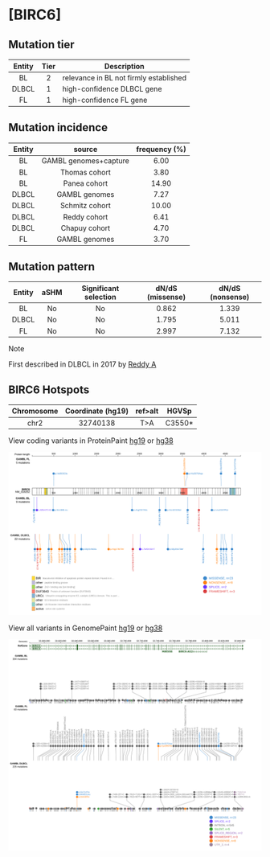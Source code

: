 # [BIRC6]

## Mutation tier

|Entity|Tier|Description                           |
|:------:|:----:|--------------------------------------|
|BL    |2   |relevance in BL not firmly established|
|DLBCL |1   |high-confidence DLBCL gene            |
|FL    |1   |high-confidence FL gene               |
## Mutation incidence

|Entity|source               |frequency (%)|
|:------:|:---------------------:|:-------------:|
|BL    |GAMBL genomes+capture| 6.00        |
|BL    |Thomas cohort        | 3.80        |
|BL    |Panea cohort         |14.90        |
|DLBCL |GAMBL genomes        | 7.27        |
|DLBCL |Schmitz cohort       |10.00        |
|DLBCL |Reddy cohort         | 6.41        |
|DLBCL |Chapuy cohort        | 4.70        |
|FL    |GAMBL genomes        | 3.70        |

## Mutation pattern

|Entity|aSHM|Significant selection|dN/dS (missense)|dN/dS (nonsense)|
|:------:|:----:|:---------------------:|:----------------:|:----------------:|
|BL    |No  |No                   |0.862           |1.339           |
|DLBCL |No  |No                   |1.795           |5.011           |
|FL    |No  |No                   |2.997           |7.132           |


> [!NOTE]
> First described in DLBCL in 2017 by [Reddy A](https://pubmed.ncbi.nlm.nih.gov/28985567)


 ## BIRC6 Hotspots

| Chromosome |Coordinate (hg19) | ref>alt | HGVSp | 
 | :---:| :---: | :--: | :---: |
| chr2 | 32740138 | T>A | C3550* |

View coding variants in ProteinPaint [hg19](https://www.bcgsc.ca/downloads/morinlab/GAMBL/test/genes/BIRC6_protein.html)  or [hg38](https://www.bcgsc.ca/downloads/morinlab/GAMBL/test/genes/BIRC6_protein_hg38.html)

![image](images/proteinpaint/BIRC6_NM_016252.svg)

View all variants in GenomePaint [hg19](https://www.bcgsc.ca/downloads/morinlab/GAMBL/test/genes/BIRC6.html)  or [hg38](https://www.bcgsc.ca/downloads/morinlab/GAMBL/test/genes/BIRC6_hg38.html)

![image](images/proteinpaint/BIRC6.svg)
